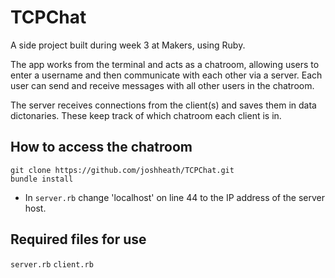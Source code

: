 # TCPChat

A side project built during week 3 at Makers, using Ruby. 

The app works from the terminal and acts as a chatroom, allowing users to enter a username and then communicate with each other via a server. Each user can send and receive messages with all other users in the chatroom. 

The server receives connections from the client(s) and saves them in data dictonaries. These keep track of which chatroom each client is in. 

## How to access the chatroom

`git clone https://github.com/joshheath/TCPChat.git`  
`bundle install`
- In `server.rb` change 'localhost' on line 44 to the IP address of the server host.

## Required files for use

`server.rb`
`client.rb`
